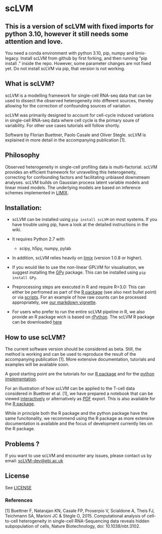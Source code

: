 # scLVM

## This is a version of scLVM with fixed imports for python 3.10, however it still needs some attention and love.
You need a conda environment with python 3.10, pip, numpy and limix-legacy. Install scLVM from github by first forking, and then running "pip install ." inside the repo. However, some parameter changes are not fixed yet. Do not install scLVM via pip, that version is not working.

## What is scLVM?

scLVM is a modelling framework for single-cell RNA-seq data that can be used to dissect the observed heterogeneity into different sources, thereby allowing for the correction of confounding sources of variation. 

scLVM was primarily designed to account for cell-cycle induced variations in single-cell RNA-seq data where cell cycle is the primary soure of variability. For other use cases tutorials will follow shortly.

Software by Florian Buettner, Paolo Casale and Oliver Stegle. scLVM is explained in more detail in the accompanying publication [1].

## Philosophy

Observed heterogeneity in single-cell profiling data is multi-factorial. scLVM provides an efficient framework for unravelling this heterogeneity, correcting for confounding factors and facilitating unbiased downstream analyses. scLVM builds on Gaussian process latent variable models and linear mixed models. The underlying models are based on inference schemes implemented in [LIMIX](https://github.com/PMBio/limix).

## Installation:

* scLVM can be installed  using ``pip install scLVM`` on most systems. If you have trouble using pip, have a look at the detailed instructions in the wiki.
 
* It requires Python 2.7 with
  - scipy, h5py, numpy, pylab

* In addition, scLVM relies heavily on [limix](https://github.com/limix/limix) (version 1.0.8 or higher).

* If you would like to use the non-linear GPLVM for visualisation, we suggest installing the [GPy](https://github.com/SheffieldML/GPy) package. This can be installed using `pip install GPy`.

* Preprocessing steps are executed in R and require R>3.0:
This can either be perfromed as part of the [R package](https://github.com/PMBio/scLVM/blob/master/R/tutorials/scLVM_vignette.Rmd) (see also next bullet point) or via [scripts](https://github.com/PMBio/scLVM/blob/master/R/scripts/transform_counts_demo.Rmd). For an example  of how raw counts can be processed appropriately, see [our markdown vignette](https://github.com/PMBio/scLVM/blob/master/R/tutorials/scLVM_vignette.Rmd).

* For users who prefer to run the entire scLVM pipeline in R, we also provide an R package wich is based on [rPython](http://cran.r-project.org/web/packages/rPython/index.html). The scLVM R package can be downloaded [here](https://github.com/PMBio/scLVM/tree/master/R)

## How to use scLVM?
The current software version should be considered as beta. Still, the method is working and can be used to reproduce the result of the accompanying publication [1]. More extensive documentation, tutorials and examples will be available soon.

A good starting point are the tutorials for our [R package](https://github.com/PMBio/scLVM/tree/master/R/tutorials) and for the [python implementation](https://github.com/PMBio/scLVM/blob/master/tutorials).

For an illustration of how scLVM can be applied to the T-cell data considered in Buettner et al. [1], we have prepared a notebook that can be viewed [interactively](http://nbviewer.ipython.org/github/pmbio/scLVM/blob/master/tutorials/tcell_demo.ipynb) or alternatively as [PDF](https://github.com/PMBio/scLVM/blob/master/tutorials/tcell_demo.pdf) export. This is also available for the [R package](https://github.com/PMBio/scLVM/blob/master/R/tutorials/scLVM_vignette.Rmd).

While in principle both the R package and the python package have the same funcitonality, we recommend using the R package as more extensive documentation is available and the focus of development currently lies on the R package.


## Problems ?

If you want to use scLVM and encounter any issues, please contact us by email: scLVM-dev@ebi.ac.uk

## License
See [LICENSE](https://github.com/PMBio/scLVM/blob/master/license.txt)

### References
[1] Buettner F, Natarajan KN, Casale FP, Proserpio V, Scialdone A, Theis FJ, Teichmann SA, Marioni JC & Stegle O, 2015. Computational analysis of cell-to-cell heterogeneity in single-cell RNA-Sequencing data reveals hidden subpopulation of cells, Nature Biotechnology, doi: 10.1038/nbt.3102.
